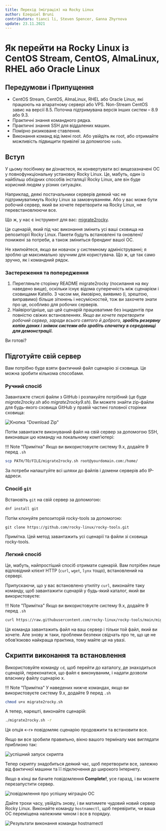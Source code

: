 ```yaml
---
title: Перехід (міграція) на Rocky Linux
author: Ezequiel Bruni
contributors: tianci li, Steven Spencer, Ganna Zhyrnova
update: 23.11.2021
---
```


# Як перейти на Rocky Linux із CentOS Stream, CentOS, AlmaLinux, RHEL або Oracle Linux

## Передумови і Припущення

- CentOS Stream, CentOS, AlmaLinux, RHEL або Oracle Linux, які працюють на апаратному сервері або VPS. Non-Stream CentOS завис на версії 8.5. Поточна підтримувана версія інших систем – 8.9 або 9.3.
- Практичні знання командного рядка.
- Практичні знання SSH для віддалених машин.
- Помірно ризиковане ставлення.
- Виконання команд від імені root. Або увійдіть як root, або отримайте можливість підвищити привілеї за допомогою `sudo`.

## Вступ

У цьому посібнику ви дізнаєтеся, як конвертувати всі вищезазначені ОС у повнофункціональну установку Rocky Linux. Це, мабуть, один із найбільш обхідних способів інсталяції Rocky Linux, але він буде корисний людям у різних ситуаціях.

Наприклад, деякі постачальники серверів деякий час не підтримуватимуть Rocky Linux за замовчуванням. Або у вас може бути робочий сервер, який ви хочете перетворити на Rocky Linux, не перевстановлюючи все.

Що ж, у нас є інструмент для вас: [migrate2rocky](https://github.com/rocky-linux/rocky-tools/tree/main/migrate2rocky).

Це сценарій, який під час виконання змінить усі ваші сховища на репозиторії Rocky Linux. Пакети будуть встановлені та оновлені/понижені за потреби, а також зміниться брендинг вашої ОС.

Не хвилюйтеся, якщо ви новачок у системному адмініструванні; я зроблю це максимально зручним для користувача. Що ж, це так само зручно, як і командний рядок.

### Застереження та попередження

1. Перегляньте сторінку README migrate2rocky (посилання на яку наведено вище), оскільки існує відома суперечність між сценарієм і сховищами Katello. З часом ми, ймовірно, виявимо (і, зрештою, виправимо) більше зіткнень і несумісностей, тож ви захочете знати про це, особливо для робочих серверів.
2. Найвірогідніше, що цей сценарій працюватиме без інцидентів при повністю свіжих встановленнях. _Якщо ви хочете перетворити робочий сервер, заради всього святого й доброго, **зробіть резервну копію даних і знімок системи або зробіть спочатку в середовищі для демонстрації.**_

Ви готові?

## Підготуйте свій сервер

Вам потрібно буде взяти фактичний файл сценарію зі сховища. Це можна зробити кількома способами.

### Ручний спосіб

Завантажте стислі файли з GitHub і розпакуйте потрібний (це буде *migrate2rocky.sh* або *migrate2rocky9.sh*). Ви можете знайти zip-файли для будь-якого сховища GitHub у правій частині головної сторінки сховища:

![Кнопка "Download Zip"](images/migrate2rocky-github-zip.png)

Потім завантажте виконуваний файл на свій сервер за допомогою SSH, виконавши цю команду на локальному комп’ютері:

!!! Note "Примітка"
    Якщо ви використовуєте систему 9.x, додайте 9 перед `.sh`

```bash
scp PATH/TO/FILE/migrate2rocky.sh root@yourdomain.com:/home/
```

За потреби налаштуйте всі шляхи до файлів і домени серверів або IP-адреси.

### Спосіб `git`

Встановіть `git` на свій сервер за допомогою:

```bash
dnf install git
```

Потім клонуйте репозиторій rocky-tools за допомогою:

```git
git clone https://github.com/rocky-linux/rocky-tools.git
```

Примітка. Цей метод завантажить усі сценарії та файли зі сховища rocky-tools.

### Легкий спосіб

Це, мабуть, найпростіший спосіб отримати сценарій. Вам потрібен лише відповідний клієнт HTTP (`curl`, `wget`, `lynx` тощо), встановлений на сервері.

Припускаючи, що у вас встановлено утиліту `curl`, виконайте таку команду, щоб завантажити сценарій у будь-який каталог, який ви використовуєте:

!!! Note "Примітка"
    Якщо ви використовуєте систему 9.x, додайте 9 перед `.sh`

```bash
curl https://raw.githubusercontent.com/rocky-linux/rocky-tools/main/migrate2rocky/migrate2rocky.sh -o migrate2rocky.sh
```

Ця команда завантажить файл на ваш сервер і *тільки* той файл, який ви хочете. Але знову ж таки, проблеми безпеки свідчать про те, що це не обов’язково найкраща практика, тому майте це на увазі.

## Скрипти виконання та встановлення

Використовуйте команду `cd`, щоб перейти до каталогу, де знаходиться сценарій, переконатися, що файл є виконуваним, і надати дозволи власнику файлу сценарію x.

!!! Note "Примітка"
    У наведених нижче командах, якщо ви використовуєте систему 9.x, додайте 9 перед `.sh`

```bash
chmod u+x migrate2rocky.sh
```

А тепер, нарешті, виконайте сценарій:

```bash
./migrate2rocky.sh -r
```

Ця опція «-r» повідомляє сценарію продовжити та встановити все.

Якщо ви все зробили правильно, вікно вашого терміналу має виглядати приблизно так:

![успішний запуск скрипта](images/migrate2rocky-convert-01.png)

Тепер скрипту знадобиться деякий час, щоб перетворити все, залежно від фактичної машини та її підключення до широкого Інтернету.

Якщо в кінці ви бачите повідомлення **Complete!**, усе гаразд, і ви можете перезапустити сервер.

![повідомлення про успішну міграцію ОС](images/migrate2rocky-convert-02.png)

Дайте трохи часу, увійдіть знову, і ви матимете чудовий новий сервер Rocky Linux. Виконайте команду `hostnamectl`, щоб перевірити, чи ваша ОС переміщена належним чином і все в порядку.

![Результати виконання команди hostnamectl](images/migrate2rocky-convert-03.png)
